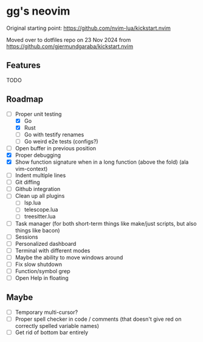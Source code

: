 # gg's neovim

Original starting point: https://github.com/nvim-lua/kickstart.nvim

Moved over to dotfiles repo on 23 Nov 2024 from https://github.com/gjermundgaraba/kickstart.nvim

## Features

TODO

## Roadmap

- [ ] Proper unit testing
  - [x] Go
  - [x] Rust
  - [ ] Go with testify renames
  - [ ] Go weird e2e tests (configs?)
- [ ] Open buffer in previous position
- [x] Proper debugging
- [x] Show function signature when in a long function (above the fold) (ala vim-context)
- [ ] Indent multiple lines
- [ ] Git diffing 
- [ ] Github integration
- [ ] Clean up all plugins
  - [ ] lsp.lua
  - [ ] telescope.lua
  - [ ] treesitter.lua
- [ ] Task manager (for both short-term things like make/just scripts, but also things like bacon)
- [ ] Sessions
- [ ] Personalized dashboard
- [ ] Terminal with different modes
- [ ] Maybe the ability to move windows around
- [ ] Fix slow shutdown
- [ ] Function/symbol grep
- [ ] Open Help in floating

## Maybe

- [ ] Temporary multi-cursor? 
- [ ] Proper spell checker in code / comments (that doesn't give red on correctly spelled variable names)
- [ ] Get rid of bottom bar entirely
